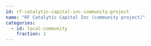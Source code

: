 ```yaml
---
id: rf-catalytic-capital-inc-community-project
name: "RF Catalytic Capital Inc (community project)"
categories:
  - id: local-community
    fraction: 1
--- 
```

